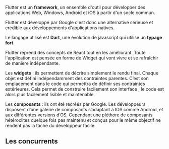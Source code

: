Flutter est un **framework**, un ensemble d'outil pour développer des applications Web, Windows, Android et iOS à partir d'un socle commun.

Flutter est développé par Google c'est donc une alternative sérieuse et crédible aux développements d'applications natives.

Le langage utilisé est **Dart**, une évolution de javascript qui utilise un **typage fort**.

Flutter reprend des concepts de React tout en les améliorant. Toute l'application est pensée en forme de Widget qui vont vivre et se rafraîchir de manière indépendante.

Les **widgets** : ils permettent de décrire simplement le rendu final. Chaque objet est défini indépendamment des contraintes parentes. C’est son emplacement dans le code qui permettra de définir ses contraintes extérieures. Cela permet de construire facilement son interface ; le code est alors plus facilement lisible et maintenable.

Les **composants** : ils ont été recréés par Google. Les développeurs disposent d’une galerie de composants s’adaptant à IOS comme Android, et aux différentes versions d’OS. Cependant une pléthore de composants hétéroclites quelque fois pas maintenu et conçus pour le même objectif ne rendent pas la tâche du développeur facile.


## Les concurrents

